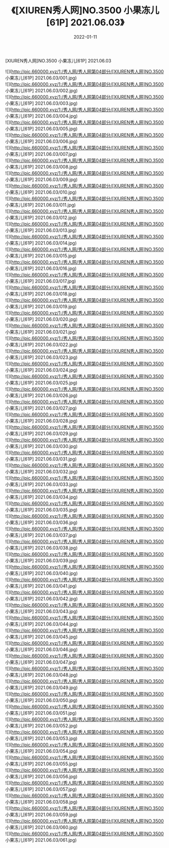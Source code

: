 ﻿---
layout: post
title:  《[XIUREN秀人网]NO.3500 小果冻儿[61P] 2021.06.03》
date:   2022-01-11
img: http://pic.660000.xyz/1:/秀人网/秀人网第04部分/[XIUREN秀人网]NO.3500 小果冻儿[61P] 2021.06.03/000.jpg
categories: [美女, 清纯, 唯美]
---

[XIUREN秀人网]NO.3500 小果冻儿[61P] 2021.06.03

 ![](http://pic.660000.xyz/1:/秀人网/秀人网第04部分/[XIUREN秀人网]NO.3500 小果冻儿[61P] 2021.06.03/001.jpg) <br>![](http://pic.660000.xyz/1:/秀人网/秀人网第04部分/[XIUREN秀人网]NO.3500 小果冻儿[61P] 2021.06.03/002.jpg) <br>![](http://pic.660000.xyz/1:/秀人网/秀人网第04部分/[XIUREN秀人网]NO.3500 小果冻儿[61P] 2021.06.03/003.jpg) <br>![](http://pic.660000.xyz/1:/秀人网/秀人网第04部分/[XIUREN秀人网]NO.3500 小果冻儿[61P] 2021.06.03/004.jpg) <br>![](http://pic.660000.xyz/1:/秀人网/秀人网第04部分/[XIUREN秀人网]NO.3500 小果冻儿[61P] 2021.06.03/005.jpg) <br>![](http://pic.660000.xyz/1:/秀人网/秀人网第04部分/[XIUREN秀人网]NO.3500 小果冻儿[61P] 2021.06.03/006.jpg) <br>![](http://pic.660000.xyz/1:/秀人网/秀人网第04部分/[XIUREN秀人网]NO.3500 小果冻儿[61P] 2021.06.03/007.jpg) <br>![](http://pic.660000.xyz/1:/秀人网/秀人网第04部分/[XIUREN秀人网]NO.3500 小果冻儿[61P] 2021.06.03/008.jpg) <br>![](http://pic.660000.xyz/1:/秀人网/秀人网第04部分/[XIUREN秀人网]NO.3500 小果冻儿[61P] 2021.06.03/009.jpg) <br>![](http://pic.660000.xyz/1:/秀人网/秀人网第04部分/[XIUREN秀人网]NO.3500 小果冻儿[61P] 2021.06.03/010.jpg) <br>![](http://pic.660000.xyz/1:/秀人网/秀人网第04部分/[XIUREN秀人网]NO.3500 小果冻儿[61P] 2021.06.03/011.jpg) <br>![](http://pic.660000.xyz/1:/秀人网/秀人网第04部分/[XIUREN秀人网]NO.3500 小果冻儿[61P] 2021.06.03/012.jpg) <br>![](http://pic.660000.xyz/1:/秀人网/秀人网第04部分/[XIUREN秀人网]NO.3500 小果冻儿[61P] 2021.06.03/013.jpg) <br>![](http://pic.660000.xyz/1:/秀人网/秀人网第04部分/[XIUREN秀人网]NO.3500 小果冻儿[61P] 2021.06.03/014.jpg) <br>![](http://pic.660000.xyz/1:/秀人网/秀人网第04部分/[XIUREN秀人网]NO.3500 小果冻儿[61P] 2021.06.03/015.jpg) <br>![](http://pic.660000.xyz/1:/秀人网/秀人网第04部分/[XIUREN秀人网]NO.3500 小果冻儿[61P] 2021.06.03/016.jpg) <br>![](http://pic.660000.xyz/1:/秀人网/秀人网第04部分/[XIUREN秀人网]NO.3500 小果冻儿[61P] 2021.06.03/017.jpg) <br>![](http://pic.660000.xyz/1:/秀人网/秀人网第04部分/[XIUREN秀人网]NO.3500 小果冻儿[61P] 2021.06.03/018.jpg) <br>![](http://pic.660000.xyz/1:/秀人网/秀人网第04部分/[XIUREN秀人网]NO.3500 小果冻儿[61P] 2021.06.03/019.jpg) <br>![](http://pic.660000.xyz/1:/秀人网/秀人网第04部分/[XIUREN秀人网]NO.3500 小果冻儿[61P] 2021.06.03/020.jpg) <br>![](http://pic.660000.xyz/1:/秀人网/秀人网第04部分/[XIUREN秀人网]NO.3500 小果冻儿[61P] 2021.06.03/021.jpg) <br>![](http://pic.660000.xyz/1:/秀人网/秀人网第04部分/[XIUREN秀人网]NO.3500 小果冻儿[61P] 2021.06.03/022.jpg) <br>![](http://pic.660000.xyz/1:/秀人网/秀人网第04部分/[XIUREN秀人网]NO.3500 小果冻儿[61P] 2021.06.03/023.jpg) <br>![](http://pic.660000.xyz/1:/秀人网/秀人网第04部分/[XIUREN秀人网]NO.3500 小果冻儿[61P] 2021.06.03/024.jpg) <br>![](http://pic.660000.xyz/1:/秀人网/秀人网第04部分/[XIUREN秀人网]NO.3500 小果冻儿[61P] 2021.06.03/025.jpg) <br>![](http://pic.660000.xyz/1:/秀人网/秀人网第04部分/[XIUREN秀人网]NO.3500 小果冻儿[61P] 2021.06.03/026.jpg) <br>![](http://pic.660000.xyz/1:/秀人网/秀人网第04部分/[XIUREN秀人网]NO.3500 小果冻儿[61P] 2021.06.03/027.jpg) <br>![](http://pic.660000.xyz/1:/秀人网/秀人网第04部分/[XIUREN秀人网]NO.3500 小果冻儿[61P] 2021.06.03/028.jpg) <br>![](http://pic.660000.xyz/1:/秀人网/秀人网第04部分/[XIUREN秀人网]NO.3500 小果冻儿[61P] 2021.06.03/029.jpg) <br>![](http://pic.660000.xyz/1:/秀人网/秀人网第04部分/[XIUREN秀人网]NO.3500 小果冻儿[61P] 2021.06.03/030.jpg) <br>![](http://pic.660000.xyz/1:/秀人网/秀人网第04部分/[XIUREN秀人网]NO.3500 小果冻儿[61P] 2021.06.03/031.jpg) <br>![](http://pic.660000.xyz/1:/秀人网/秀人网第04部分/[XIUREN秀人网]NO.3500 小果冻儿[61P] 2021.06.03/032.jpg) <br>![](http://pic.660000.xyz/1:/秀人网/秀人网第04部分/[XIUREN秀人网]NO.3500 小果冻儿[61P] 2021.06.03/033.jpg) <br>![](http://pic.660000.xyz/1:/秀人网/秀人网第04部分/[XIUREN秀人网]NO.3500 小果冻儿[61P] 2021.06.03/034.jpg) <br>![](http://pic.660000.xyz/1:/秀人网/秀人网第04部分/[XIUREN秀人网]NO.3500 小果冻儿[61P] 2021.06.03/035.jpg) <br>![](http://pic.660000.xyz/1:/秀人网/秀人网第04部分/[XIUREN秀人网]NO.3500 小果冻儿[61P] 2021.06.03/036.jpg) <br>![](http://pic.660000.xyz/1:/秀人网/秀人网第04部分/[XIUREN秀人网]NO.3500 小果冻儿[61P] 2021.06.03/037.jpg) <br>![](http://pic.660000.xyz/1:/秀人网/秀人网第04部分/[XIUREN秀人网]NO.3500 小果冻儿[61P] 2021.06.03/038.jpg) <br>![](http://pic.660000.xyz/1:/秀人网/秀人网第04部分/[XIUREN秀人网]NO.3500 小果冻儿[61P] 2021.06.03/039.jpg) <br>![](http://pic.660000.xyz/1:/秀人网/秀人网第04部分/[XIUREN秀人网]NO.3500 小果冻儿[61P] 2021.06.03/040.jpg) <br>![](http://pic.660000.xyz/1:/秀人网/秀人网第04部分/[XIUREN秀人网]NO.3500 小果冻儿[61P] 2021.06.03/041.jpg) <br>![](http://pic.660000.xyz/1:/秀人网/秀人网第04部分/[XIUREN秀人网]NO.3500 小果冻儿[61P] 2021.06.03/042.jpg) <br>![](http://pic.660000.xyz/1:/秀人网/秀人网第04部分/[XIUREN秀人网]NO.3500 小果冻儿[61P] 2021.06.03/043.jpg) <br>![](http://pic.660000.xyz/1:/秀人网/秀人网第04部分/[XIUREN秀人网]NO.3500 小果冻儿[61P] 2021.06.03/044.jpg) <br>![](http://pic.660000.xyz/1:/秀人网/秀人网第04部分/[XIUREN秀人网]NO.3500 小果冻儿[61P] 2021.06.03/045.jpg) <br>![](http://pic.660000.xyz/1:/秀人网/秀人网第04部分/[XIUREN秀人网]NO.3500 小果冻儿[61P] 2021.06.03/046.jpg) <br>![](http://pic.660000.xyz/1:/秀人网/秀人网第04部分/[XIUREN秀人网]NO.3500 小果冻儿[61P] 2021.06.03/047.jpg) <br>![](http://pic.660000.xyz/1:/秀人网/秀人网第04部分/[XIUREN秀人网]NO.3500 小果冻儿[61P] 2021.06.03/048.jpg) <br>![](http://pic.660000.xyz/1:/秀人网/秀人网第04部分/[XIUREN秀人网]NO.3500 小果冻儿[61P] 2021.06.03/049.jpg) <br>![](http://pic.660000.xyz/1:/秀人网/秀人网第04部分/[XIUREN秀人网]NO.3500 小果冻儿[61P] 2021.06.03/050.jpg) <br>![](http://pic.660000.xyz/1:/秀人网/秀人网第04部分/[XIUREN秀人网]NO.3500 小果冻儿[61P] 2021.06.03/051.jpg) <br>![](http://pic.660000.xyz/1:/秀人网/秀人网第04部分/[XIUREN秀人网]NO.3500 小果冻儿[61P] 2021.06.03/052.jpg) <br>![](http://pic.660000.xyz/1:/秀人网/秀人网第04部分/[XIUREN秀人网]NO.3500 小果冻儿[61P] 2021.06.03/053.jpg) <br>![](http://pic.660000.xyz/1:/秀人网/秀人网第04部分/[XIUREN秀人网]NO.3500 小果冻儿[61P] 2021.06.03/054.jpg) <br>![](http://pic.660000.xyz/1:/秀人网/秀人网第04部分/[XIUREN秀人网]NO.3500 小果冻儿[61P] 2021.06.03/055.jpg) <br>![](http://pic.660000.xyz/1:/秀人网/秀人网第04部分/[XIUREN秀人网]NO.3500 小果冻儿[61P] 2021.06.03/056.jpg) <br>![](http://pic.660000.xyz/1:/秀人网/秀人网第04部分/[XIUREN秀人网]NO.3500 小果冻儿[61P] 2021.06.03/057.jpg) <br>![](http://pic.660000.xyz/1:/秀人网/秀人网第04部分/[XIUREN秀人网]NO.3500 小果冻儿[61P] 2021.06.03/058.jpg) <br>![](http://pic.660000.xyz/1:/秀人网/秀人网第04部分/[XIUREN秀人网]NO.3500 小果冻儿[61P] 2021.06.03/059.jpg) <br>![](http://pic.660000.xyz/1:/秀人网/秀人网第04部分/[XIUREN秀人网]NO.3500 小果冻儿[61P] 2021.06.03/060.jpg) <br>![](http://pic.660000.xyz/1:/秀人网/秀人网第04部分/[XIUREN秀人网]NO.3500 小果冻儿[61P] 2021.06.03/061.jpg) <br>